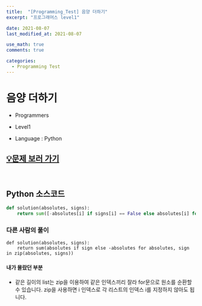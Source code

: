 ```yaml
---
title:  "[Programming_Test] 음양 더하기"
excerpt: "프로그래머스 level1"

date: 2021-08-07
last_modified_at: 2021-08-07

use_math: true
comments: true

categories:
  - Programming Test
---
```


# 음양 더하기

- Programmers

- Level1

- Language : Python



## [💡문제 보러 가기](https://programmers.co.kr/learn/courses/30/lessons/76501#)

<br>

## Python 소스코드

```python
def solution(absolutes, signs):
    return sum([-absolutes[i] if signs[i] == False else absolutes[i] for i in range(len(absolutes)) ])
```



### 다른 사람의 풀이

```
def solution(absolutes, signs):
    return sum(absolutes if sign else -absolutes for absolutes, sign in zip(absolutes, signs))
```

#### 내가 몰랐던 부분

- 같은 길이의 list는 zip을 이용하여 같은 인덱스끼리 잘라 for문으로 원소를 순환할 수 있습니다. zip을 사용하면 i 인덱스로 각 리스트의 인덱스 i를 지정하지 않아도 됩니다.
